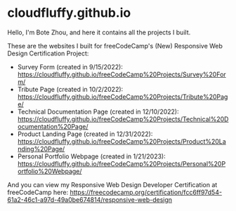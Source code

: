# cloudfluffy.github.io
Hello, I'm Bote Zhou, and here it contains all the projects I built.

These are the websites I built for freeCodeCamp's (New) Responsive Web Design Certification Project:
- Survey Form (created in 9/15/2022): https://cloudfluffy.github.io/freeCodeCamp%20Projects/Survey%20Form/
- Tribute Page (created in 10/2/2022): https://cloudfluffy.github.io/freeCodeCamp%20Projects/Tribute%20Page/
- Technical Documentation Page (created in 12/10/2022): https://cloudfluffy.github.io/freeCodeCamp%20Projects/Technical%20Documentation%20Page/
- Product Landing Page (created in 12/31/2022): https://cloudfluffy.github.io/freeCodeCamp%20Projects/Product%20Landing%20Page/
- Personal Portfolio Webpage (created in 1/21/2023): https://cloudfluffy.github.io/freeCodeCamp%20Projects/Personal%20Portfolio%20Webpage/

And you can view my Responsive Web Design Developer Certification at freeCodeCamp here: https://freecodecamp.org/certification/fcc6ff97d54-61a2-46c1-a97d-49a0be674814/responsive-web-design
